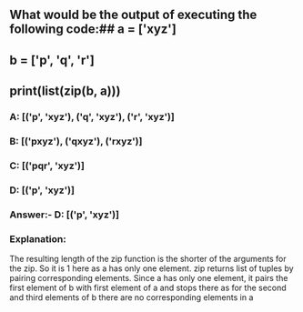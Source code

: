 
## What would be the output of executing the following code:## a = ['xyz']
## b = ['p', 'q', 'r']
## print(list(zip(b, a)))
### A: [('p', 'xyz'), ('q', 'xyz'), ('r', 'xyz')]
### B: [('pxyz'), ('qxyz'), ('rxyz')]
### C: [('pqr', 'xyz')]
### D: [('p', 'xyz')]
### Answer:- D: [('p', 'xyz')]
### Explanation:
The resulting length of the zip function is the shorter of the arguments for the zip. So it is 1 here as a has only one element. zip returns list of tuples by pairing corresponding elements. Since a has only one element, it pairs the first element of b with first element of a and stops there as for the second and third elements of b there are no corresponding elements in a
